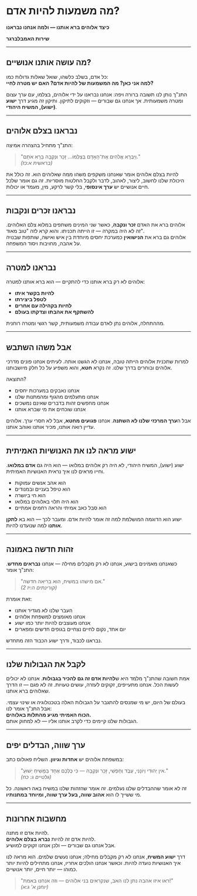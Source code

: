 # מה משמעות להיות אדם?

**כיצד אלוהים ברא אותנו — ולמה אנחנו נבראנו**

**שירות האמבלברגר**

---

## מה עושה אותנו אנושיים?

כל אדם, בשלב כלשהו, שואל שאלות גדולות כמו:  
**למה אני כאן? מה המשמעות של להיות אדם? האם יש מטרה לחיי?**

התנ"ך נותן לנו תשובה ברורה ויפה: אנחנו נבראנו על ידי אלוהים, בצלמו, עם ערך עצום ומטרה משמעותית. אך אנחנו גם שבורים — וזקוקים לתיקון. ותיקון זה מגיע דרך **ישוע (ישוע), המשיח היהודי**.

---

## נבראנו בצלם אלוהים

התנ"ך מתחיל בהצהרה אמיצה:

> "וַיִּבְרָא אֱלֹהִים אֶת־הָאָדָם בְּצַלְמוֹ... זָכָר וּנְקֵבָה בָּרָא אֹתָם."  
> *(בראשית א:כז)*

להיות בצלם אלוהים אומר שאנחנו משקפים משהו ממה שאלוהים הוא. זה כולל את היכולת שלנו לחשוב, ליצור, לאהוב, לדבר ולקבל החלטות מוסריות. זה גם אומר שלכל חיים אנושיים יש **ערך אינסופי**, בלי קשר לרקע, מין, מעמד או יכולות.

---

## נבראנו זכרים ונקבות

אלוהים ברא את האדם **זכר ונקבה**, כאשר שני המינים משתפים במלוא צלם האלוהים. זה לא היה במקרה — זו הייתה תכניתו. והוא קרא לזה "טוב מאוד".  
אלוהים גם ברא את **הנישואין** כמערכת יחסים מיוחדת בין איש ואישה, שותפות שבנויה על אהבה, מחויבות ויסוד המשפחה.

---

## נבראנו למטרה

אלוהים לא רק ברא אותנו כדי להתקיים — הוא ברא אותנו למטרה:

* **להיות בקשר איתו**  
* **לטפל ביצירתו**  
* **לחיות בקהילה עם אחרים**  
* **להשתקף את אהבתו וצדקתו בעולם**

מההתחלה, אלוהים נתן לאדם עבודה משמעותית, קשר רגשי ומטרה רוחנית.

---

## אבל משהו השתבש

למרות שתכנית אלוהים הייתה טובה, אנחנו לא הגשנו אותה. לעיתים אנחנו פונים מדרכי אלוהים ובוחרים בדרך שלנו. זה נקרא **חטא**, והוא משפיע על כל חלק מיושבותנו.

התוצאה?

* אנחנו נאבקים במערכות יחסים  
* אנחנו מתעלמים מהגוף ומהמתנות שלנו  
* אנחנו מחפשים זהות בדברים שאינם נמשכים  
* אנחנו שוכחים את מי שברא אותנו

אבל ה**ערך המרכזי שלנו לא השתנה**. אנחנו **פגועים מחטא**, אבל לא חסרי ערך. אלוהים עדיין רואה אותנו, מכיר אותנו ואוהב אותנו.

---

## ישוע מראה לנו את האנושיות האמיתית

ישוע (ישוע), המשיח היהודי, לא היה רק אלוהים במלואו — הוא היה גם **אדם במלואו**. וחייו מראים לנו איך נראית האנושיות האמיתית.

* הוא אהב אנשים עמוקות  
* הוא טיפל בעניים ובמנודים  
* הוא חי ביושרה  
* הוא היה תלוי באלוהים במלואו  
* הוא סבל כאב אמיתי והראה רחמים אמתיים

ישוע הוא הדוגמה המושלמת למה זה אומר להיות אדם. ומעבר לכך — הוא בא **לתקן אותנו** למה שנועדנו להיות.

---

## זהות חדשה באמונה

כשאנחנו מאמינים בישוע, אנחנו לא רק מקבלים מחילה — אנחנו **נבראים מחדש**. התנ"ך אומר:

> "אם מישהו במשיח, הוא בריאה חדשה."  
> *(2 קורינתים ה:יז)*

זאת אומרת:

* העבר שלנו לא מגדיר אותנו  
* אנחנו מאומצים למשפחת אלוהים  
* אנחנו מעוצבים להיות יותר כמו ישוע  
* יום אחד, נקום לחיים נצחיים בגופים חדשים ומפארים

נבראנו לכבוד, ודרך ישוע הכבוד הזה מתחדש.

---

## לקבל את הגבולות שלנו

אמת חשובה שהתנ"ך מלמד היא ש**להיות אדם זה גם להכיר בגבולות**. אנחנו לא יכולים לעשות הכל. אנחנו מתעייפים, זקוקים לעזרה, עושים טעויות. זה לא פגם — זו הדרך שאלוהים ברא אותנו.

בעולם של היום, יש מי שמנסים להתגבר על הגבולות האלה בטכנולוגיה או שינוי עצמי. אבל התנ"ך אומר לנו:  
**הכוח האמיתי מגיע מהתלות באלוהים.**  
הגבולות שלנו קיימים כדי לקרב אותנו אליו — לא למחוק אותם.

---

## ערך שווה, הבדלים יפים

במשפחת אלוהים יש **אחדות וגיוון**. השליח פאולוס כתב:

> "אין יְהוּדִי וְיוֹנָנִי, עֶבֶד וְחָפְשִׁי, זָכָר וּנְקֵבָה — כִּי כֻּלְּכֶם אֶחָד בַּמָּשִׁיחַ יֵשׁוּעַ."  
> *(גלטיים ג: כח)*

זה לא אומר שההבדלים שלנו נעלמים. זה אומר שהזהות שלנו במשיח באה ראשונה. כל מי ששייך לו הוא **אהוב שווה, בעל ערך שווה, ומיוחד במתנותיו**.

---

## מחשבות אחרונות

להיות אדם זו מתנה.  
להיות אדם זה להיות **נברא בצלם אלוהים**.  
אבל אנחנו גם שבורים — ולכן אנחנו זקוקים למושיע.

דרך **ישוע המשיח**, אנחנו לא רק מקבלים מחילה; אנחנו נעשים שלמים. הוא מראה לנו איך האנושיות נועדה להיות. וכאשר אנחנו הולכים אחריו, אנחנו מתחילים להיות יותר כמוהו — יותר חיים, יותר אנושיים.

> "ראו איזו אהבה נתן לנו האב, שנקראים בני אלוהים — וזה אנחנו באמת!"  
> *(יוחנן א' ג:א)*
